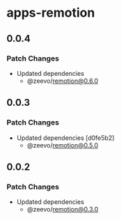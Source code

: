 # apps-remotion

## 0.0.4

### Patch Changes

- Updated dependencies
  - @zeevo/remotion@0.6.0

## 0.0.3

### Patch Changes

- Updated dependencies [d0fe5b2]
  - @zeevo/remotion@0.5.0

## 0.0.2

### Patch Changes

- Updated dependencies
  - @zeevo/remotion@0.3.0
